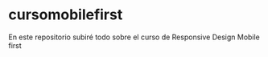 # cursomobilefirst
En este repositorio subiré todo sobre el curso de Responsive Design Mobile first
